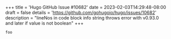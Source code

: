 +++
title = 'Hugo GitHub Issue #10682'
date = 2023-02-03T14:29:48-08:00
draft = false
details = 'https://github.com/gohugoio/hugo/issues/10682'
description = "lineNos in code block info string throws error with v0.93.0 and later if value is not boolean"
+++

```text {lineNos=inline}
foo
```
